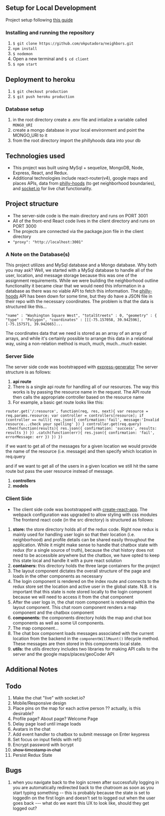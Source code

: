 
## Setup for Local Development
Project setup following [this guide](https://daveceddia.com/create-react-app-express-backend/)
### Installing and running the repository
1. `$ git clone https://github.com/okputadora/neighbors.git`
1. `npm install`
1. `$ nodemon`
1. Open a new terminal and `$ cd client`
1. `$ npm start`

## Deployment to heroku
1. `$ git checkout production`
1. `$ git push heroku production`

### Database setup
1. in the root directory create a .env file and intialize a variable called `MONGO_URI`
1. create a mongo database in your local environment and point the MONGO_URI to it
1. from the root directory import the phillyhoods data into your db

## Technologies used
* This project was built using MySql + sequelize, MongoDB, Node, Express, React, and Redux.
* Additional technologies include react-router(v4), google maps and places APIs,
data from [philly-hoods](http://phillyhoods.net/) (to get neighborhood boundaries), and
[socket.io](https://socket.io/) for live chat functionality.

## Project structure
* The server-side code is the main directory and runs on PORT 3001
* All of the front-end React code lives in the client directory and runs on PORT 3000
* The projects are connected via the package.json file in the client directory
* `"proxy": "http://localhost:3001"`

### A Note on the Database(s)
This project utilizes and MySql database and a Mongo database. Why both you may ask?
Well, we started with a MySql database to handle all of the user, location, and message
storage because this was one of the assignment requirements. While we were building
the neighborhood outline functionality it became clear that we would need this
information in a database as there was no viable API to fetch this information.
The [philly-hoods](http://phillyhoods.net/) API has been down for some time, but
they do have a JSON file in their repo with the necessary coordinates. The problem
is that the data is structured like this...

`"name" : "Washington Square West",
        "totalStreets" : 0,
        "geometry" : {
            "type" : "Polygon",
            "coordinates" : [[[-75.157058, 39.942596], [-75.157571, 39.942665]...
`

The coordinates data that we need is stored as an array of an array of arrays, and while
it's certainly possible to arrange this data in a relational way, using a non-relation method
is much, much, much...much easier.

### Server Side
The server side code was bootstrapped with [express-generator](https://www.npmjs.com/package/express-generator)
The server structure is as follows:
1. __api route__
  1. There is a single api route for handling all of our resources. The way this works
  is by passing the resource name in the request. The API route then calls the
  appropriate controller based on the resource name
  1. For example, a basic get route looks like this:

  `router.get('/:resource', function(req, res, next){
  	var resource = req.params.resource;
  	var controller = controllers[resource];
  	if (controller == null){
  		res.json({
  			confirmation:'fail',
  			message:'Invalid resource...check your spelling'
  		})
  	}
  	controller.get(req.query)
  	.then(function(results){
  		res.json({
  	    confirmation: 'success',
  	    results: results
  	  })
  	})
  	.catch(function(err){
  		res.json({
  			confirmation: 'fail',
  			errorMessage: err
  		})
  	})
  })`

  if we want to get all of the messages for a given location we would provide the
  name of the resource (i.e. message) and then specify which location in req.query

  and if we want to get all of the users in a given location we still hit the same route
  but pass the user resource instead of message.   

  1. __controllers__
  1. __models__

### Client Side
* The client side code was bootstrapped with [create-react-app](https://github.com/facebook/create-react-app).
The webpack configuration was upgraded to allow styling with css modules
The frontend react code (in the src directory) is structured as follows:

1. __store:__ the store directory holds all of the redux code. Right now redux
is mainly used for handling user login so that their location (i.e. neighborhood)
and profile details can be shared easily throughout the application. While it might
make sense to handle that chatbox state with redux (for a single source of truth),
because the chat history does not need to be accessible anywhere but the chatbox,
we have opted to keep this state local and handle it with a pure react solution
1. __containers:__ this directory holds the three large containers for the project
  1. The layout component dictates the overall structure of the page and loads
  in the other components as necessary
  1. The login component is rendered on the index route and connects to the
  redux store set the location and active user in the global state. N.B. it
  is important that this state is note stored locally to the login component
  because we will need to access it from the chat component
  1. After the user logs in, the chat room component is rendered within the layout component.
  This chat room component renders a map component and the chatbox component
1. __components:__ the components directory holds the map and chat box components
as well as some UI components.
  1. The map component...
  1. The chat box component loads messages associated with the current location
  from the backend in the `componentWillMount()` lifecycle method. These messages
  are then stored in this components local state.
1. __utils:__ the utils directory includes two libraries for making API calls to
the server and the google maps/places/geoCoder API

## Additional Notes
## Todo
1. Make the chat "live" with socket.io?
1. Mobile/Responsive design
1. Place pins on the map for each active person ?? actually, is this desirable?
1. Profile page? About page? Welcome Page
1. Delay page load until image loads
1. Avatars in the chat
1. Add event handler to chatbox to submit message on Enter keypress
1. Set focus on input fields with ref()
1. Encrypt password with bcrypt
1. ~~show timestamp in chat~~
1. Persist Redux State

## Bugs
1. when you navigate back to the login screen after successfully logging in
you are automatically redirected back to the chatroom as soon as you start typing something
-- this is probably because the state is set to loggedIn on the first login and doesn't
set to logged out when the user goes back --- what do we want this UX to look like,
should they get logged out?
